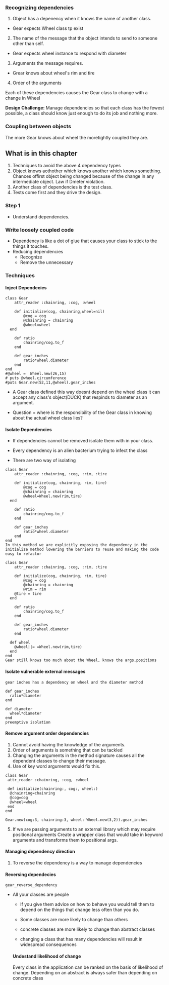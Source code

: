 ### Recognizing dependencies

1. Object has a depenency when it knows the name of another class. 
  - Gear expects Wheel class tp exist

2. The name of the message that the object intends to send to someone other than self.

  - Gear expects wheel instance to respond with diameter 
3. Arguments the message requires.
  - Grear knows about wheel's rim and tire

4. Order of the arguments

Each of these dependencies causes the Gear class to change with a change in Wheel

**Design Challenge:** Manage dependencies so that each class has the fewest possible, a class should know just enough to do its job and nothing more.

### Coupling between objects

The more Gear knows about wheel the moretightly coupled they are.

## What is in this chapter
1. Techniques to avoid the above 4 dependency types
2. Object knows aothother which knows another which knows something. Chances offirst object being changed because of the change in any intermediate object. Law if Dmeter violation.
3. Another class of dependencies is the test class.
4. Tests come first and they drive the design.

### Step 1
- Understand dependencies.

### Write loosely coupled code
- Dependency is like a dot of glue that causes your class to stick to the things it touches.
- Reducing dependencies
  - Recognize 
  - Remove the unnecessary

### Techniques

#### Inject Dependecies
```
class Gear
	attr_reader :chainring, :cog, :wheel
  
	def initialize(cog, chainring,wheel=nil)
		@cog = cog
		@chainring = chainring
		@wheel=wheel
  end
	
	def ratio
		chainring/cog.to_f
	end

	def gear_inches
		ratio*wheel.diameter
	end
end
#@wheel =  Wheel.new(26,15)
# puts @wheel.circumference
#puts Gear.new(52,11,@wheel).gear_inches
```
- A Gear class defined this way doesnt depend on the wheel class it can accept any class's object(DUCK) that respinds to diameter as an argument.

- Question = where is the responsibility of the Gear class in knowing about the actual wheel class lies?

#### Isolate Dependencies

- If dependencies cannot be removed isolate them with in your class.
- Every dependency is an alien bacterium trying to infect the class

- There are two way of isolating
```
class Gear
	attr_reader :chainring, :cog, :rim, :tire
  
	def initialize(cog, chainring, rim, tire)
		@cog = cog
		@chainring = chainring
		@wheel=Wheel.new(rim,tire)
  end
	
	def ratio
		chainring/cog.to_f
	end

	def gear_inches
		ratio*wheel.diameter
	end
end
In this method we are explicitly exposing the dependency in the initialize method lowering the barriers to reuse and making the code easy to refactor
```

```
class Gear
	attr_reader :chainring, :cog, :rim, :tire
  
	def initialize(cog, chainring, rim, tire)
		@cog = cog
		@chainring = chainring
		@rim = rim
    @tire = tire
  end
	
	def ratio
		chainring/cog.to_f
	end

	def gear_inches
		ratio*wheel.diameter
	end

  def wheel
    @wheel||= =Wheel.new(rim,tire)
  end
end
Gear still knows too much about the Wheel, knows the args,positions

```

#### Isolate vulnerable external messages

```
gear inches has a dependency on wheel and the diameter method 

def gear_inches
  ratio*diameter
end

def diameter
  wheel*diameter
end
preemptive isolation
```

#### Remove argument order dependencies
1. Cannot avoid having the knowledge of the arguments.
2. Order of arguments is something that can be tackled
3. Changing the arguments in the method signature causes all the dependent classes to change their message.
4. Use of key word arguments would fix this.

```
class Gear
 attr_reader :chainring, :cog, :wheel

 def initialize(chainring:, cog:, wheel:)
  @chainring=chainring
  @cog=cog
  @wheel=wheel
 end
end

Gear.new(cog:3, chainring:3, wheel: Wheel.new(3,2)).gear_inches
```
5. If we are passing arguments to an external library which may require positional arguments
Create a wrapper class that would take in keyword arguments and transforms them to positional args.

#### Managing dependency direction
1. To reverse the dependency is a way to manage dependencies

#### Reversing dependecies
`gear_reverse_dependency`
- All your classes are people
  - If you give them advice on how to behave you would tell them to depend on the things that change less often than you do.

  - Some classes are more likely to change than others
  - concrete classes are more likely to change than abstract classes
  - changing a class that has many dependencies will result in widespread consequences

  #### Undestand likelihood of change
  Every class in the application can be ranked on the basis of likelihood of change.
  Depending on an abstract is always safer than depending on concrete class
  

